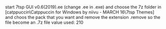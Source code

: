start 7tsp GUI v0.6(2019).ee (change .ee in .exe)
and choose the 7z folder in 
[catppuccin\Catppuccin for Windows by niivu - MARCH 16\7tsp Themes]
and choos the pack that you want and remove the extension .remove so the file become an .7z file
value used: 210